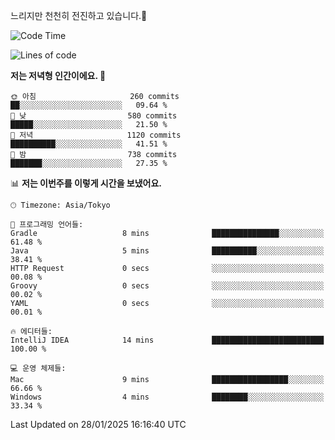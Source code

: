 느리지만 천천히 전진하고 있습니다.🐢

<!--START_SECTION:waka-->
![Code Time](http://img.shields.io/badge/Code%20Time-1%2C516%20hrs%2024%20mins-blue)

![Lines of code](https://img.shields.io/badge/%EC%A0%80%EB%8A%94%20%EC%97%AC%ED%83%9C%EA%B9%8C%EC%A7%80%20-916.3%20thousand%20%EC%A4%84%EC%9D%98%20%EC%BD%94%EB%93%9C%EB%A5%BC%20%EC%9E%91%EC%84%B1%ED%96%88%EC%96%B4%EC%9A%94.-blue)

**저는 저녁형 인간이에요. 🦉** 

```text
🌞 아침                     260 commits         ██░░░░░░░░░░░░░░░░░░░░░░░   09.64 % 
🌆 낮　                     580 commits         █████░░░░░░░░░░░░░░░░░░░░   21.50 % 
🌃 저녁                     1120 commits        ██████████░░░░░░░░░░░░░░░   41.51 % 
🌙 밤　                     738 commits         ███████░░░░░░░░░░░░░░░░░░   27.35 % 
```


📊 **저는 이번주를 이렇게 시간을 보냈어요.** 

```text
🕑︎ Timezone: Asia/Tokyo

💬 프로그래밍 언어들: 
Gradle                   8 mins              ███████████████░░░░░░░░░░   61.48 % 
Java                     5 mins              ██████████░░░░░░░░░░░░░░░   38.41 % 
HTTP Request             0 secs              ░░░░░░░░░░░░░░░░░░░░░░░░░   00.08 % 
Groovy                   0 secs              ░░░░░░░░░░░░░░░░░░░░░░░░░   00.02 % 
YAML                     0 secs              ░░░░░░░░░░░░░░░░░░░░░░░░░   00.01 % 

🔥 에디터들: 
IntelliJ IDEA            14 mins             █████████████████████████   100.00 % 

💻 운영 체제들: 
Mac                      9 mins              █████████████████░░░░░░░░   66.66 % 
Windows                  4 mins              ████████░░░░░░░░░░░░░░░░░   33.34 % 
```


 Last Updated on 28/01/2025 16:16:40 UTC
<!--END_SECTION:waka-->
